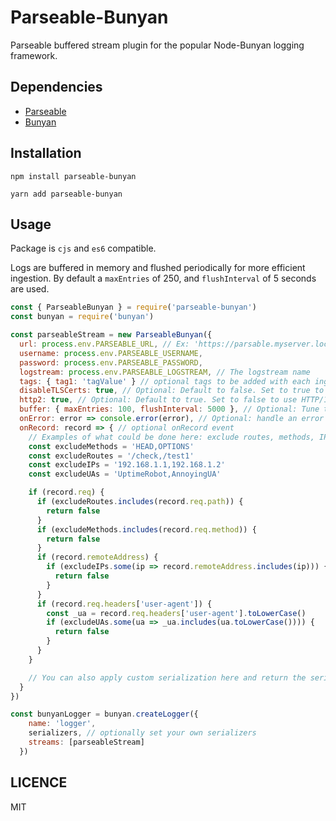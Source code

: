 

# Parseable-Bunyan

Parseable buffered stream plugin for the popular Node-Bunyan logging framework.

## Dependencies

* [Parseable](https://www.parseable.io/)
* [Bunyan](https://github.com/trentm/node-bunyan)

## Installation

```
npm install parseable-bunyan
```

```
yarn add parseable-bunyan
```

## Usage

Package is `cjs` and `es6` compatible.

Logs are buffered in memory and flushed periodically for more efficient ingestion. By default a `maxEntries` of 250, and `flushInterval` of 5 seconds are used.

```js
const { ParseableBunyan } = require('parseable-bunyan')
const bunyan = require('bunyan')

const parseableStream = new ParseableBunyan({
  url: process.env.PARSEABLE_URL, // Ex: 'https://parsable.myserver.local/api/v1/logstream'
  username: process.env.PARSEABLE_USERNAME,
  password: process.env.PARSEABLE_PASSWORD,
  logstream: process.env.PARSEABLE_LOGSTREAM, // The logstream name
  tags: { tag1: 'tagValue' } // optional tags to be added with each ingestion
  disableTLSCerts: true, // Optional: Default to false. Set to true to ignore invalid certificate
  http2: true, // Optional: Default to true. Set to false to use HTTP/1.1 instead of HTTP/2.0
  buffer: { maxEntries: 100, flushInterval: 5000 }, // Optional: Tune the default buffering options
  onError: error => console.error(error), // Optional: handle an error by yourself
  onRecord: record => { // optional onRecord event
    // Examples of what could be done here: exclude routes, methods, IPs and UAs
    const excludeMethods = 'HEAD,OPTIONS'
    const excludeRoutes = '/check,/test1'
    const excludeIPs = '192.168.1.1,192.168.1.2'
    const excludeUAs = 'UptimeRobot,AnnoyingUA'

    if (record.req) {
      if (excludeRoutes.includes(record.req.path)) {
        return false
      }
      if (excludeMethods.includes(record.req.method)) {
        return false
      }
      if (record.remoteAddress) {
        if (excludeIPs.some(ip => record.remoteAddress.includes(ip))) {
          return false
        }
      }            
      if (record.req.headers['user-agent']) {
        const _ua = record.req.headers['user-agent'].toLowerCase()
        if (excludeUAs.some(ua => _ua.includes(ua.toLowerCase()))) {
          return false
        }
      }
    }

    // You can also apply custom serialization here and return the serialized record.
  }
})

const bunyanLogger = bunyan.createLogger({
    name: 'logger',
    serializers, // optionally set your own serializers
    streams: [parseableStream]
  })

```

## LICENCE

MIT